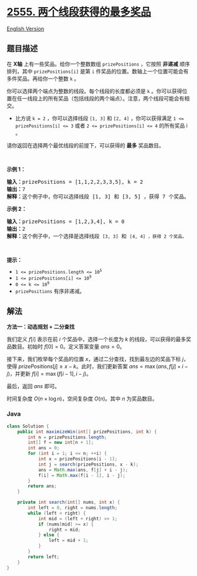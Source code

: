 # [2555. 两个线段获得的最多奖品](https://leetcode.cn/problems/maximize-win-from-two-segments)

[English Version](/solution/2500-2599/2555.Maximize%20Win%20From%20Two%20Segments/README_EN.md)

## 题目描述

<!-- 这里写题目描述 -->

<p>在 <strong>X轴</strong>&nbsp;上有一些奖品。给你一个整数数组&nbsp;<code>prizePositions</code>&nbsp;，它按照 <strong>非递减</strong>&nbsp;顺序排列，其中&nbsp;<code>prizePositions[i]</code>&nbsp;是第&nbsp;<code>i</code>&nbsp;件奖品的位置。数轴上一个位置可能会有多件奖品。再给你一个整数&nbsp;<code>k</code>&nbsp;。</p>

<p>你可以选择两个端点为整数的线段。每个线段的长度都必须是 <code>k</code>&nbsp;。你可以获得位置在任一线段上的所有奖品（包括线段的两个端点）。注意，两个线段可能会有相交。</p>

<ul>
	<li>比方说&nbsp;<code>k = 2</code>&nbsp;，你可以选择线段&nbsp;<code>[1, 3]</code> 和&nbsp;<code>[2, 4]</code>&nbsp;，你可以获得满足&nbsp;<code>1 &lt;= prizePositions[i] &lt;= 3</code> 或者&nbsp;<code>2 &lt;= prizePositions[i] &lt;= 4</code>&nbsp;的所有奖品 i 。</li>
</ul>

<p>请你返回在选择两个最优线段的前提下，可以获得的 <strong>最多</strong>&nbsp;奖品数目。</p>

<p>&nbsp;</p>

<p><strong>示例 1：</strong></p>

<pre>
<b>输入：</b>prizePositions = [1,1,2,2,3,3,5], k = 2
<b>输出：</b>7
<b>解释：</b>这个例子中，你可以选择线段 [1, 3] 和 [3, 5] ，获得 7 个奖品。
</pre>

<p><strong>示例 2：</strong></p>

<pre>
<b>输入：</b>prizePositions = [1,2,3,4], k = 0
<b>输出：</b>2
<b>解释：</b>这个例子中，一个选择是选择线段 <code>[3, 3]</code> 和 <code>[4, 4] ，获得 2 个奖品。</code>
</pre>

<p>&nbsp;</p>

<p><strong>提示：</strong></p>

<ul>
	<li><code>1 &lt;= prizePositions.length &lt;= 10<sup>5</sup></code></li>
	<li><code>1 &lt;= prizePositions[i] &lt;= 10<sup>9</sup></code></li>
	<li><code>0 &lt;= k &lt;= 10<sup>9</sup> </code></li>
	<li><code>prizePositions</code>&nbsp;有序非递减。</li>
</ul>

## 解法

**方法一：动态规划 + 二分查找**

我们定义 $f[i]$ 表示在前 $i$ 个奖品中，选择一个长度为 $k$ 的线段，可以获得的最多奖品数目。初始时 $f[0] = 0$。定义答案变量 $ans = 0$。

接下来，我们枚举每个奖品的位置 $x$，通过二分查找，找到最左边的奖品下标 $j$，使得 $prizePositions[j] \geq x - k$。此时，我们更新答案 $ans = \max(ans, f[j] + i - j)$，并更新 $f[i] = \max(f[i - 1], i - j)$。

最后，返回 $ans$ 即可。

时间复杂度 $O(n \times \log n)$，空间复杂度 $O(n)$。其中 $n$ 为奖品数目。

### **Java**

```java
class Solution {
    public int maximizeWin(int[] prizePositions, int k) {
        int n = prizePositions.length;
        int[] f = new int[n + 1];
        int ans = 0;
        for (int i = 1; i <= n; ++i) {
            int x = prizePositions[i - 1];
            int j = search(prizePositions, x - k);
            ans = Math.max(ans, f[j] + i - j);
            f[i] = Math.max(f[i - 1], i - j);
        }
        return ans;
    }

    private int search(int[] nums, int x) {
        int left = 0, right = nums.length;
        while (left < right) {
            int mid = (left + right) >> 1;
            if (nums[mid] >= x) {
                right = mid;
            } else {
                left = mid + 1;
            }
        }
        return left;
    }
}
```
